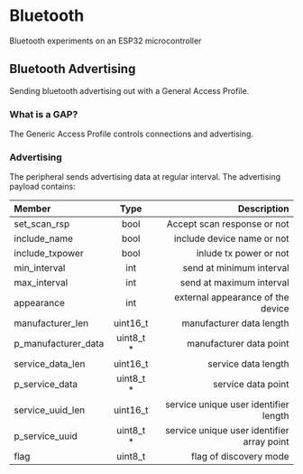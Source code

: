 # Bluetooth

Bluetooth experiments on an ESP32 microcontroller

## Bluetooth Advertising

Sending bluetooth advertising out with a General Access Profile.

### What is a GAP?

The Generic Access Profile controls connections and advertising.

### Advertising

The peripheral sends advertising data at regular interval. The
advertising payload contains:

|Member|Type|Description|
|:----|:----:|----------:|
|set_scan_rsp|bool|Accept scan response or not|
|include_name|bool|include device name or not|
|include_txpower|bool|inlude tx power or not|
|min_interval|int|send at minimum interval|
|max_interval|int|send at maximum interval|
|appearance|int|external appearance of the device|
|manufacturer_len|uint16_t|manufacturer data length|
|p_manufacturer_data|uint8_t *|manufacturer data point|
|service_data_len|uint16_t|service data length|
|p_service_data|uint8_t *|service data point|
|service_uuid_len|uint16_t|service unique user identifier length|
|p_service_uuid|uint8_t *|service unique user identifier array point|
|flag|uint8_t|flag of discovery mode|